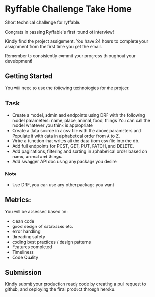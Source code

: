 # Ryffable Challenge Take Home
Short technical challenge for ryffable.

Congrats in passing Ryffable's first round of interview!

Kindly find the project assignment. You have 24 hours to complete your assignment from the first time you get the email.

Remember to consistently commit your progress throughout your development!

## Getting Started
You will need to use the following technologies for the project:

## Task
- Create a model, admin and endpoints using DRF with the following model parameters: name, place, animal, food, things
 You can call the model whatever you think is appropriate.
- Create a data source in a csv file with the above parameters and Populate it with data in alphabetical order from A to Z.
- Write a function that writes all the data from csv file into the db.
- Add full endpoints for POST, GET, PUT, PATCH, and DELETE.
- Add paginations, filtering and sorting in aphabetical order based on name, animal and things.
- Add swagger API doc using any package you desire

### Note
- Use DRF, you can use any other package you want

## Metrics:
You will be assessed based on:

- clean code
- good design of databases etc.
- error handling
- threading safety
- coding best practices / design patterns
- Features completed
- Timeliness
- Code Quality

## Submission
Kindly submit your production ready code by creating a pull request to github, and deploying the final product through heroku.
